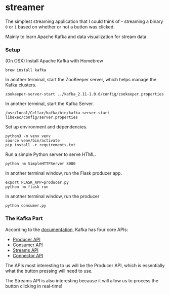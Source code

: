# streamer

The simplest streaming application that I could think of - streaming a binary `0` or `1` based on whether or not a button was clicked.

Mainly to learn Apache Kafka and data visualization for stream data.

### Setup

(On OSX) Install Apache Kafka with Homebrew

```
brew install kafka
```

In another terminal, start the ZooKeeper server, which helps manage the Kafka clusters.

```
zookeeper-server-start ../kafka_2.11-1.0.0/config/zookeeper.properties
```

In another terminal, start the Kafka Server.

```
/usr/local/Cellar/kafka/bin/kafka-server-start libexec/config/server.properties
```

Set up environment and dependencies.

```
python3 -m venv venv
source venv/bin/activate
pip install -r requirements.txt
```

Run a simple Python server to serve HTML.

```
python -m SimpleHTTPServer 8080
```

In another terminal window, run the Flask producer app.

```
export FLASK_APP=producer.py
python -m flask run
```

In another terminal window, run the producer

```
python consumer.py
```

### The Kafka Part

According to the [documentation](http://kafka.apache.org/documentation), Kafka has four core APIs:
* [Producer API](http://kafka.apache.org/documentation.html#producerapi)
* [Consumer API](http://kafka.apache.org/documentation.html#consumerapi)
* [Streams API](http://kafka.apache.org/documentation/streams)
* [Connector API](http://kafka.apache.org/documentation.html#connect)

The APIs most interesting to us will be the Producer API, which is essentially what the button pressing will need to use.

The Streams API is also interesting because it will allow us to process the button clicking in real-time!